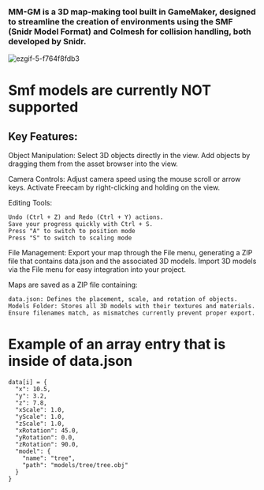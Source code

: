 ### MM-GM is a 3D map-making tool built in GameMaker, designed to streamline the creation of environments using the SMF (Snidr Model Format) and Colmesh for collision handling, both developed by Snidr.
![ezgif-5-f764f8fdb3](https://github.com/user-attachments/assets/b214228d-4e85-4f5c-8a71-0083ddf773e3)

# Smf models are currently NOT supported

## Key Features:


Object Manipulation:
    Select 3D objects directly in the view.
    Add objects by dragging them from the asset browser into the view.

Camera Controls:
    Adjust camera speed using the mouse scroll or arrow keys.
    Activate Freecam by right-clicking and holding on the view.

Editing Tools:

    Undo (Ctrl + Z) and Redo (Ctrl + Y) actions.
    Save your progress quickly with Ctrl + S.
    Press "A" to switch to position mode
    Press "S" to switch to scaling mode

File Management:
    Export your map through the File menu, generating a ZIP file that contains data.json and the associated 3D models.
    Import 3D models via the File menu for easy integration into your project.

Maps are saved as a ZIP file containing:

    data.json: Defines the placement, scale, and rotation of objects.
    Models Folder: Stores all 3D models with their textures and materials. Ensure filenames match, as mismatches currently prevent proper export.

# Example of an array entry that is inside of data.json

    data[i] = {
      "x": 10.5,
      "y": 3.2,
      "z": 7.8,
      "xScale": 1.0,
      "yScale": 1.0,
      "zScale": 1.0,
      "xRotation": 45.0,
      "yRotation": 0.0,
      "zRotation": 90.0,
      "model": {
        "name": "tree",
        "path": "models/tree/tree.obj"
      }
    }
